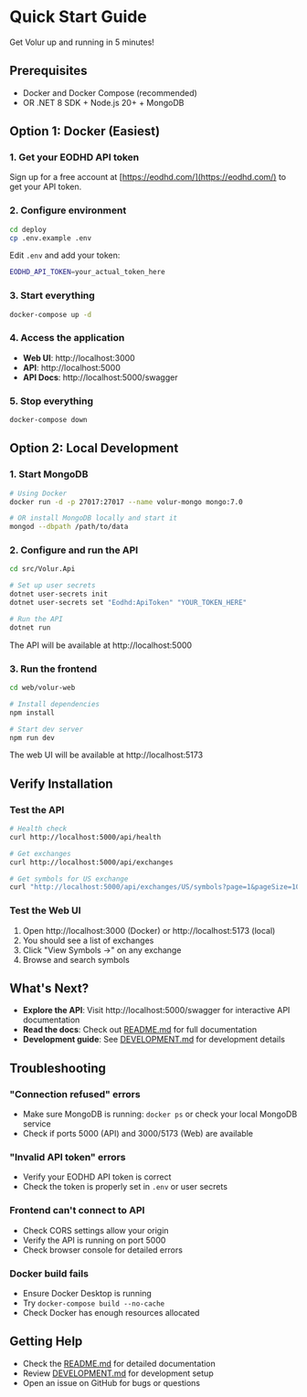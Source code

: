 # Quick Start Guide

Get Volur up and running in 5 minutes!

## Prerequisites

- Docker and Docker Compose (recommended)
- OR .NET 8 SDK + Node.js 20+ + MongoDB

## Option 1: Docker (Easiest)

### 1. Get your EODHD API token
Sign up for a free account at [https://eodhd.com/](https://eodhd.com/) to get your API token.

### 2. Configure environment
```bash
cd deploy
cp .env.example .env
```

Edit `.env` and add your token:
```bash
EODHD_API_TOKEN=your_actual_token_here
```

### 3. Start everything
```bash
docker-compose up -d
```

### 4. Access the application
- **Web UI**: http://localhost:3000
- **API**: http://localhost:5000
- **API Docs**: http://localhost:5000/swagger

### 5. Stop everything
```bash
docker-compose down
```

## Option 2: Local Development

### 1. Start MongoDB
```bash
# Using Docker
docker run -d -p 27017:27017 --name volur-mongo mongo:7.0

# OR install MongoDB locally and start it
mongod --dbpath /path/to/data
```

### 2. Configure and run the API
```bash
cd src/Volur.Api

# Set up user secrets
dotnet user-secrets init
dotnet user-secrets set "Eodhd:ApiToken" "YOUR_TOKEN_HERE"

# Run the API
dotnet run
```

The API will be available at http://localhost:5000

### 3. Run the frontend
```bash
cd web/volur-web

# Install dependencies
npm install

# Start dev server
npm run dev
```

The web UI will be available at http://localhost:5173

## Verify Installation

### Test the API
```bash
# Health check
curl http://localhost:5000/api/health

# Get exchanges
curl http://localhost:5000/api/exchanges

# Get symbols for US exchange
curl "http://localhost:5000/api/exchanges/US/symbols?page=1&pageSize=10"
```

### Test the Web UI
1. Open http://localhost:3000 (Docker) or http://localhost:5173 (local)
2. You should see a list of exchanges
3. Click "View Symbols →" on any exchange
4. Browse and search symbols

## What's Next?

- **Explore the API**: Visit http://localhost:5000/swagger for interactive API documentation
- **Read the docs**: Check out [README.md](README.md) for full documentation
- **Development guide**: See [DEVELOPMENT.md](DEVELOPMENT.md) for development details

## Troubleshooting

### "Connection refused" errors
- Make sure MongoDB is running: `docker ps` or check your local MongoDB service
- Check if ports 5000 (API) and 3000/5173 (Web) are available

### "Invalid API token" errors
- Verify your EODHD API token is correct
- Check the token is properly set in `.env` or user secrets

### Frontend can't connect to API
- Check CORS settings allow your origin
- Verify the API is running on port 5000
- Check browser console for detailed errors

### Docker build fails
- Ensure Docker Desktop is running
- Try `docker-compose build --no-cache`
- Check Docker has enough resources allocated

## Getting Help

- Check the [README.md](README.md) for detailed documentation
- Review [DEVELOPMENT.md](DEVELOPMENT.md) for development setup
- Open an issue on GitHub for bugs or questions

